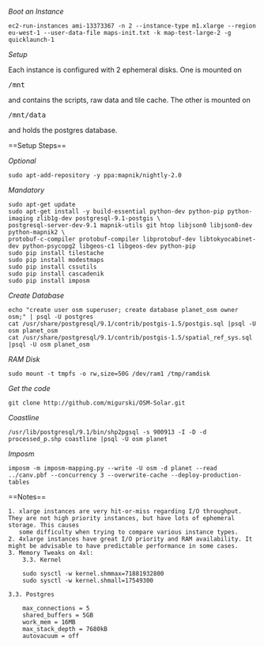 *Boot an Instance*

	ec2-run-instances ami-13373367 -n 2 --instance-type m1.xlarge --region eu-west-1 --user-data-file maps-init.txt -k map-test-large-2 -g quicklaunch-1

*Setup*

Each instance is configured with 2 ephemeral disks. One is mounted on <pre>/mnt</pre> and contains the scripts, raw data and tile cache. The other 
is mounted on <pre>/mnt/data</pre> and holds the postgres database.

==Setup Steps==

*Optional*

	sudo apt-add-repository -y ppa:mapnik/nightly-2.0

*Mandatory*

	sudo apt-get update
	sudo apt-get install -y build-essential python-dev python-pip python-imaging zlib1g-dev postgresql-9.1-postgis \
	postgresql-server-dev-9.1 mapnik-utils git htop libjson0 libjson0-dev python-mapnik2 \
	protobuf-c-compiler protobuf-compiler libprotobuf-dev libtokyocabinet-dev python-psycopg2 libgeos-c1 libgeos-dev python-pip
	sudo pip install tilestache
	sudo pip install modestmaps
	sudo pip install cssutils
	sudo pip install cascadenik
	sudo pip install imposm

*Create Database*

 	echo "create user osm superuser; create database planet_osm owner osm;" | psql -U postgres
	cat /usr/share/postgresql/9.1/contrib/postgis-1.5/postgis.sql |psql -U osm planet_osm
	cat /usr/share/postgresql/9.1/contrib/postgis-1.5/spatial_ref_sys.sql |psql -U osm planet_osm

*RAM Disk*

	sudo mount -t tmpfs -o rw,size=50G /dev/ram1 /tmp/ramdisk

*Get the code* 

	git clone http://github.com/migurski/OSM-Solar.git

*Coastline*

	/usr/lib/postgresql/9.1/bin/shp2pgsql -s 900913 -I -D -d processed_p.shp coastline |psql -U osm planet

*Imposm*

	imposm -m imposm-mapping.py --write -U osm -d planet --read ../canv.pbf --concurrency 3 --overwrite-cache --deploy-production-tables

==Notes==

	1. xlarge instances are very hit-or-miss regarding I/O throughput. They are not high priority instances, but have lots of ephemeral storage. This causes
	   some difficulty when trying to compare various instance types.
	2. 4xlarge instances have great I/O priority and RAM availability. It might be advisable to have predictable performance in some cases.
	3. Memory Tweaks on 4xl:
		3.3. Kernel

		sudo sysctl -w kernel.shmmax=71881932800
		sudo sysctl -w kernel.shmall=17549300

	3.3. Postgres

		max_connections = 5
		shared_buffers = 5GB
		work_mem = 16MB 
		max_stack_depth = 7680kB
		autovacuum = off


